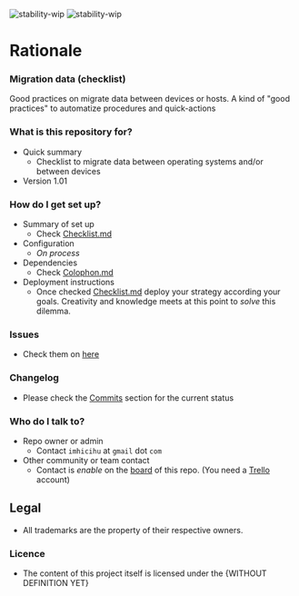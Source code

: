 ![stability-wip](https://img.shields.io/badge/stability-work_in_progress-lightgrey.svg)
![stability-wip](https://img.shields.io/badge/Internal%20use%3A-stable-green.svg)

# Rationale #

### Migration data (checklist) ###

Good practices on migrate data between devices or hosts. A kind of "good practices" to automatize procedures and quick-actions

### What is this repository for? ###

* Quick summary
    - Checklist to migrate data between operating systems and/or between devices
* Version 1.01

### How do I get set up? ###

* Summary of set up
    - Check [Checklist.md](https://bitbucket.org/imhicihu/migration-data-checklist/src/6100558501e80c29a51011bd029df48b8de2c5c8/Checklist.md?at=master&fileviewer=file-view-default)
* Configuration
    - _On process_
* Dependencies
    - Check [Colophon.md](https://bitbucket.org/imhicihu/migration-data-checklist/src/951b9847c4d8b1cb57e1627d8e88ad26ec31f06f/Colophon.md?at=master)
* Deployment instructions
    - Once checked [Checklist.md](https://bitbucket.org/imhicihu/migration-data-checklist/src/6100558501e80c29a51011bd029df48b8de2c5c8/Checklist.md?at=master&fileviewer=file-view-default) deploy your strategy according your goals. Creativity and knowledge meets at this point to _solve_ this dilemma. 

### Issues ###

* Check them on [here](https://bitbucket.org/imhicihu/migration-data-checklist/issues)

### Changelog ###

* Please check the [Commits](https://bitbucket.org/imhicihu/migration-data-checklist/commits/) section for the current status

### Who do I talk to? ###

* Repo owner or admin
    - Contact `imhicihu` at `gmail` dot `com`
* Other community or team contact
    - Contact is _enable_ on the [board](https://bitbucket.org/imhicihu/XXXXXXXXXXXX/addon/trello/trello-board) of this repo. (You need a [Trello](https://trello.com/) account)

## Legal ##

* All trademarks are the property of their respective owners.

### Licence ###

* The content of this project itself is licensed under the {WITHOUT DEFINITION YET}